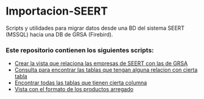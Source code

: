 # Importacion-SEERT
Scripts y utilidades para migrar datos desde una BD del sistema SEERT (MSSQL) hacia una DB de GRSA (Firebird).

### Este repositorio contienen los siguientes scripts:
- [Crear la vista que relaciona las empresas de SEERT con las de GRSA](Empresas-View.sql)
- [Consulta para encontrar las tablas que tengan alguna relacion con cierta tabla](Tablas-Relaciones.sql)
- [Encontrar todas las tablas que tienen cierta columna](Find-Tables-By-Row-Name.sql)
- [Vista con el formato de los productos arregado](Vista-Productos.sql)

